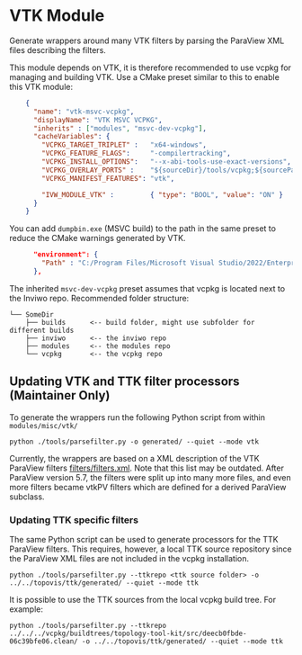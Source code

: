 # VTK Module

Generate wrappers around many VTK filters by parsing the ParaView XML files describing the filters.

This module depends on VTK, it is therefore recommended to use vcpkg for managing and building VTK.
Use a CMake preset similar to this to enable this VTK module:

```json
    {
      "name": "vtk-msvc-vcpkg",
      "displayName": "VTK MSVC VCPKG",
      "inherits" : ["modules", "msvc-dev-vcpkg"],
      "cacheVariables": {
        "VCPKG_TARGET_TRIPLET" :   "x64-windows",
        "VCPKG_FEATURE_FLAGS":     "-compilertracking",
        "VCPKG_INSTALL_OPTIONS":   "--x-abi-tools-use-exact-versions",
        "VCPKG_OVERLAY_PORTS" :    "${sourceDir}/tools/vcpkg;${sourceParentDir}/modules/tools/vcpkg",
        "VCPKG_MANIFEST_FEATURES": "vtk",

        "IVW_MODULE_VTK" :         { "type": "BOOL", "value": "ON" }
      }
    }
```

You can add `dumpbin.exe` (MSVC build) to the path in the same preset to reduce the CMake warnings generated by VTK.
```json
	  "environment": {
        "Path" : "C:/Program Files/Microsoft Visual Studio/2022/Enterprise/VC/Tools/MSVC/14.31.31103/bin/Hostx64/x64;$penv{Path}"
      },
```

The inherited `msvc-dev-vcpkg` preset assumes that vcpkg is located next to the Inviwo repo.
Recommended folder structure:

```
└── SomeDir
    ├── builds      <-- build folder, might use subfolder for different builds
    ├── inviwo      <-- the inviwo repo
    ├── modules     <-- the modules repo
    └── vcpkg       <-- the vcpkg repo
```


## Updating VTK and TTK filter processors (Maintainer Only)

To generate the wrappers run the following Python script from within `modules/misc/vtk/`

```
python ./tools/parsefilter.py -o generated/ --quiet --mode vtk
```

Currently, the wrappers are based on a XML description of the VTK ParaView filters [filters/filters.xml](https://github.com/Kitware/ParaView/blob/v5.7.0/ParaViewCore/ServerManager/SMApplication/Resources/filters.xml).
Note that this list may be outdated. After ParaView version 5.7, the filters were split up into many more files, and even more filters became vtkPV filters which are defined for a derived ParaView subclass.


### Updating TTK specific filters

The same Python script can be used to generate processors for the TTK ParaView filters. This requires, however, a local TTK source repository since the ParaView XML files are not included in the vcpkg installation.

```
python ./tools/parsefilter.py --ttkrepo <ttk source folder> -o ../../topovis/ttk/generated/ --quiet --mode ttk
```

It is possible to use the TTK sources from the local vcpkg build tree. For example:
```
python ./tools/parsefilter.py --ttkrepo ../../../vcpkg/buildtrees/topology-tool-kit/src/deecb0fbde-06c39bfe06.clean/ -o ../../topovis/ttk/generated/ --quiet --mode ttk
```
